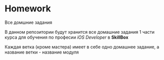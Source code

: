 # Homework
Все домшние задания

В данном репозитории будут хранится все домашние задания 1 части курса для обучения по професии *iOS Developer* в **SkillBox**

Каждая ветка (кроме мастера) имеет в себе одно домашнее задание, а название ветки - название модуля
